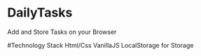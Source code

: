 # DailyTasks
Add and Store Tasks on your Browser 

#Technology Stack 
Html/Css 
VanillaJS
LocalStorage for Storage
